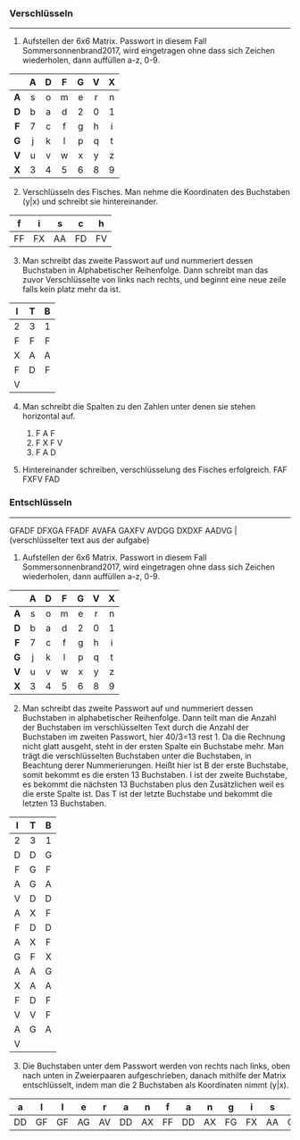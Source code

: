 ### Verschlüsseln
---
1. Aufstellen der 6x6 Matrix. Passwort in diesem Fall
   Sommersonnenbrand2017, wird eingetragen ohne dass
   sich Zeichen wiederholen, dann auffüllen a-z, 0-9.

| |A|D|F|G|V|X|
|:-:|:-:|:-:|:-:|:-:|:-:|:-:|
|**A**|s|o|m|e|r|n|
|**D**|b|a|d|2|0|1|
|**F**|7|c|f|g|h|i|
|**G**|j|k|l|p|q|t|
|**V**|u|v|w|x|y|z|
|**X**|3|4|5|6|8|9|

2. Verschlüsseln des Fisches. Man nehme die Koordinaten
	des Buchstaben (y|x) und schreibt sie hintereinander.
	
|f|i|s|c|h|
|:-:|:-:|:-:|:-:|:-:|
|FF|FX|AA|FD|FV|

3. Man schreibt das zweite Passwort auf und nummeriert
	dessen Buchstaben in Alphabetischer Reihenfolge.
	Dann schreibt man das zuvor Verschlüsselte von links
	nach rechts, und beginnt eine neue zeile falls kein
	platz mehr da ist.
	
|I|T|B|
|:-:|:-:|:-:|
|2|3|1|    
|F|F|F|    
|X|A|A|    
|F|D|F|
|V| | |

4. Man schreibt die Spalten zu den Zahlen unter denen sie
	stehen horizontal auf.
	1. F A F
	1. F X F V
	2. F A D

5. Hintereinander schreiben, verschlüsselung des Fisches erfolgreich.
FAF FXFV FAD


### Entschlüsseln
---

GFADF DFXGA FFADF AVAFA GAXFV AVDGG DXDXF AADVG    | (verschlüsselter text aus der aufgabe)

1. Aufstellen der 6x6 Matrix. Passwort in diesem Fall
	Sommersonnenbrand2017, wird eingetragen ohne dass
	sich Zeichen wiederholen, dann auffüllen a-z, 0-9.

| |A|D|F|G|V|X|
|:-:|:-:|:-:|:-:|:-:|:-:|:-:|
|**A**|s|o|m|e|r|n|
|**D**|b|a|d|2|0|1|
|**F**|7|c|f|g|h|i|
|**G**|j|k|l|p|q|t|
|**V**|u|v|w|x|y|z|
|**X**|3|4|5|6|8|9|

2. Man schreibt das zweite Passwort auf und nummeriert
	dessen Buchstaben in alphabetischer Reihenfolge.
	Dann teilt man die Anzahl der Buchstaben im verschlüsselten
	Text durch die Anzahl der Buchstaben im zweiten Passwort,
	hier 40/3=13 rest 1. Da die Rechnung nicht glatt ausgeht,
	steht in der ersten Spalte ein Buchstabe mehr. Man trägt
	die verschlüsselten Buchstaben unter die Buchstaben, in
	Beachtung derer Nummerierungen. Heißt hier ist B der erste
	Buchstabe, somit bekommt es die ersten 13 Buchstaben. I
	ist der zweite Buchstabe, es bekommt die nächsten 13 Buchstaben
	plus den Zusätzlichen weil es die erste Spalte ist. Das
	T ist der letzte Buchstabe und bekommt die letzten 13 Buchstaben.

|I|T|B|
|:-:|:-:|:-:|
|2|3|1|
|D|D|G|
|F|G|F|
|A|G|A|
|V|D|D|
|A|X|F|
|F|D|D|
|A|X|F|
|G|F|X|
|A|A|G|
|X|A|A|
|F|D|F|
|V|V|F|
|A|G|A|
|V| | |

3. Die Buchstaben unter dem Passwort werden von rechts nach links, oben
	nach unten in Zweierpaaren aufgeschrieben, danach mithilfe der Matrix
	entschlüsselt, indem man die 2 Buchstaben als Koordinaten nimmt (y|x).

|a|l|l|e|r|a|n|f|a|n|g|i|s|t|s|c|h|w|e|r|
|:-:|:-:|:-:|:-:|:-:|:-:|:-:|:-:|:-:|:-:|:-:|:-:|:-:|:-:|:-:|:-:|:-:|:-:|:-:|:-:|
|DD|GF|GF|AG|AV|DD|AX|FF|DD|AX|FG|FX|AA|GX|AA|FD|FV|VF|AG|AV|